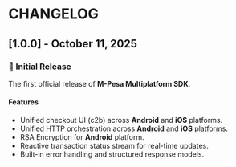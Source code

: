 # CHANGELOG

## [1.0.0] - October 11, 2025

### 🚀 Initial Release

The first official release of **M-Pesa Multiplatform SDK**.

#### Features
- Unified checkout UI (c2b) across **Android** and **iOS** platforms.
- Unified HTTP orchestration across **Android** and **iOS** platforms.
- RSA Encryption for **Android** platform. 
- Reactive transaction status stream for real-time updates.
- Built-in error handling and structured response models.